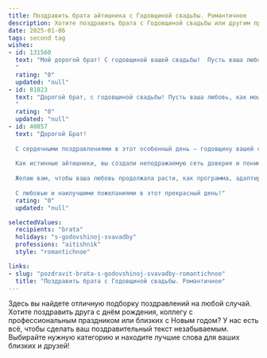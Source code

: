 ```yaml
---
title: Поздравить брата айтишника с Годовщиной свадьбы. Романтичное
description: Хотите поздравить брата с Годовщиной свадьбы или другим праздником? Наш ИИ создаст незабываемое поздравление, а вы обязательно выделитесь среди других.  
date: 2025-01-06
tags: second tag
wishes:
- id: 131560
  text: "Мой дорогой брат! С годовщиной вашей свадьбы!  Пусть ваша любовь, как мощный и стабильный сервер,  работает без сбоев и ошибок,  радуя вас новыми обновлениями счастья и нежности. Желаю вам бесконечного потока взаимной любви,  ярких эмоций и  крепкой, как надежный код, семейной  системы.  Пусть каждый ваш день будет полон  ласки,  уважения и  взаимопонимания.  Счастья вам, мои дорогие!
  "
  rating: "0"
  updated: "null"
- id: 81823
  text: "Дорогой брат, с годовщиной свадьбы! Пусть ваша любовь, как мощный Wi-Fi сигнал, будет всегда крепкой, стабильной и без сбоев. Желаю вам бесконечного счастья, уютного дома, где царит любовь, и чтобы каждый день был полон ярких моментов, как обновление ПО!
  "
  rating: "0"
  updated: "null"
- id: 40857
  text: "Дорогой Брат!
  
  С сердечными поздравлениями в этот особенный день – годовщину вашей свадьбы! Поздравляю вас с тем, что прошедший год стал яркой страницей в вашей совместной истории, наполненной теплом, радостью и нежной любовью.
  
  Как истинные айтишники, вы создали неподражаемую сеть доверия и понимания, закодировав ваше счастье в каждой улыбке и каждом взгляде. Пусть каждый новый день будет как обновление системы – с новыми возможностями, яркими моментами и еще большим счастьем.
  
  Желаю вам, чтобы ваша любовь продолжала расти, как программа, адаптируясь к жизни и преодолевая все возможные баги. Пусть ваше совместное путешествие станет еще более увлекательным, а в вашем доме всегда царят гармония, поддержка и радость!
  
  С любовью и наилучшими пожеланиями в этот прекрасный день!"
  rating: "0"
  updated: "null"

selectedValues:
  recipients: "brata"
  holidays: "s-godovshinoj-svavadby"
  professions: "aitishnik"
  style: "romantichnoe"

links:
- slug: "pozdravit-brata-s-godovshinoj-svavadby-romantichnoe"
  title: "Поздравить брата с Годовщиной свадьбы. Романтичное"
---
```


Здесь вы найдете отличную подборку поздравлений на любой случай.
Хотите поздравить друга с днём рождения, коллегу с профессиональным праздником или близких с Новым годом? У нас есть всё, чтобы сделать ваш поздравительный текст незабываемым. Выбирайте нужную категорию и находите лучшие слова для ваших близких и друзей!
